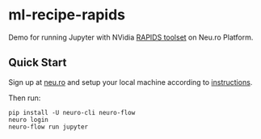 # ml-recipe-rapids

Demo for running Jupyter with NVidia [RAPIDS toolset](https://rapids.ai) on Neu.ro Platform.

## Quick Start

Sign up at [neu.ro](https://neu.ro) and setup your local machine according to [instructions](https://docs.neu.ro/).
 
Then run:

```shell
pip install -U neuro-cli neuro-flow
neuro login
neuro-flow run jupyter
```
